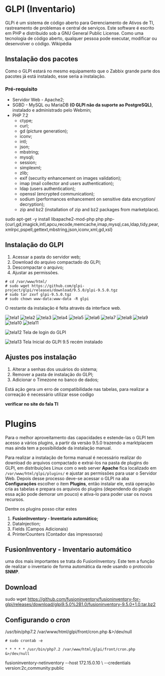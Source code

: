 # GLPI (Inventario)

GLPi é um sistema de código aberto para Gerenciamento de Ativos de TI, rastreamento de problemas e central de serviços. Este software é escrito em PHP e distribuído sob a GNU General Public License. Como uma tecnologia de código aberto, qualquer pessoa pode executar, modificar ou desenvolver o código. Wikipédia

## Instalação dos pacotes

Como o GLPI estará no mesmo equipamento que o Zabbix grande parte dos pacotes já está instalado, esse seria a instalação.

### Pré-requisito
* Servidor Web - Apache2;
* SGBD - MySQL ou MariaDB **(O GLPI não da suporte ao PostgreSQL)**, instalado e administrado pelo Webmin;
* PHP 7.2
    * ctype;
    * curl;
    * gd (picture generation);
    * iconv;
    * intl;
    * json;
    * mbstring;
    * mysqli;
    * session;
    * simplexml;
    * zlib;
    * exif (security enhancement on images validation);
    * imap (mail collector and users authentication);
    * ldap (users authentication);
    * openssl (encrypted communication);
    * sodium (performances enhancement on sensitive data encryption/ decryption);
    * zip and bz2 (installation of zip and bz2 packages from  marketplace).

sudo apt-get -y install libapache2-mod-php php php-{curl,gd,imagick,intl,apcu,recode,memcache,imap,mysql,cas,ldap,tidy,pear,xmlrpc,pspell,gettext,mbstring,json,iconv,xml,gd,xsl} 

## Instalação do GLPI 

1. Acessar a pasta do servidor web;
1. Download do arquivo compactado do GLPI;
1. Descompactar o arquivo;
1. Ajustar as permissões.

~~~~shell
# cd /var/www/html/
# sudo wget https://github.com/glpi-project/glpi/releases/download/9.5.0/glpi-9.5.0.tgz
# sudo tar zxvf glpi-9.5.0.tgz
# sudo chown www-data:www-data -R glpi
~~~~

O restante da instalação é feita através da interface web.

![tela1](img-glpi/glpi_install_01.png)
![tela2](img-glpi/glpi_install_02.png)
![tela3](img-glpi/glpi_install_03.png)
![tela4](img-glpi/glpi_install_04.png)
![tela5](img-glpi/glpi_install_05.png)
![tela6](img-glpi/glpi_install_06.png)
![tela7](img-glpi/glpi_install_07.png)
![tela8](img-glpi/glpi_install_08.png)
![tela9](img-glpi/glpi_install_09.png)
![tela10](img-glpi/glpi_install_10.png)
![tela11](img-glpi/glpi_install_11.png)


![tela12](img-glpi/glpi_01.png)
Tela de login do GLPI

![tela13](img-glpi/glpi_02.png)
Tela Inicial do GLPI 9.5 recém instalado

## Ajustes pos instalação

1. Alterar a senhas dos usuários do sistema;
1. Remover a pasta de instalação do GLPI;
1. Adicionar o Timezone no banco de dados;

Está ação gera um erro de compatibilidade nas tabelas, para realizar a correação é necessário utilizar esse codigo 

**verificar no site do fala TI**


# Plugins 

Para o melhor aproveitamento das capacidades e estende-las o GLPI tem acesso a vários plugins, a partir da versão 9.5.0 trazendo a marktplacem mas ainda tem a possibilidade da instalação manual. 

Para realizar a instalação de forma manual é necessário realizar do download do arquivos compactado e extrai-los na pasta de plugins do GLPI, em distribuições Linux com o web server **Apache** fica localizado em ``/var/www/html/glpi/plugins/`` e ajustar as permissões para usar o Servidor Web. Depois desse processo deve-se acessar o GLPI na aba **Configurações** escolher o item **Plugins**, então instalar ele, está operação cria as tabelas e prepara os arquivos do plugins (dependendo do plugin essa ação pode demorar um pouco) e ativa-lo para poder usar os novos recursos. 

Dentre os plugins posso citar estes
1. **FusionInventory - Inventario automático;**
2. DataInjection;
3. Fields (Campos Adicionais)
4. PrinterCounters (Contador das impressoras)


## FusionInventory - Inventario automático

 uma dos mais importantes se trata do FusionInventory. Este tem a função de realizar o inventario de forma automática da rede usando o protocolo **SNMP**.

## Download

sudo wget https://github.com/fusioninventory/fusioninventory-for-glpi/releases/download/glpi9.5.0%2B1.0/fusioninventory-9.5.0+1.0.tar.bz2


## Configurando o *cron*

/usr/bin/php7.2 /var/www/html/glpi/front/cron.php &>/dev/null

~~~~shell
# sudo crontab -e
~~~~

    * * * * * /usr/bin/php7.2 /var/www/html/glpi/front/cron.php &>/dev/null







fusioninventory-netinventory --host 172.15.0.10 \ --credentials version:2c,community:public